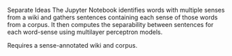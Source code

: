 Separate Ideas
The Jupyter Notebook identifies words with multiple senses from a wiki and gathers sentences containing each sense of those words from a corpus. It then computes the separability between sentences for each word-sense using multilayer perceptron models.

Requires a sense-annotated wiki and corpus.
